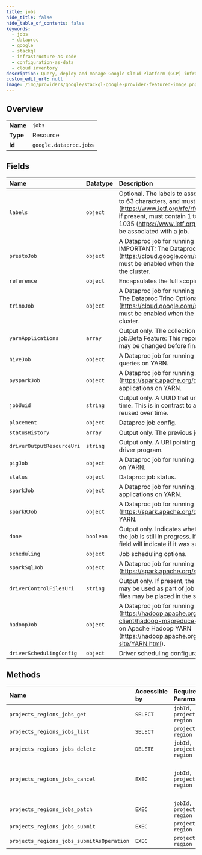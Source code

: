 ```yaml
---
title: jobs
hide_title: false
hide_table_of_contents: false
keywords:
  - jobs
  - dataproc
  - google    
  - stackql
  - infrastructure-as-code
  - configuration-as-data
  - cloud inventory
description: Query, deploy and manage Google Cloud Platform (GCP) infrastructure and resources using SQL
custom_edit_url: null
image: /img/providers/google/stackql-google-provider-featured-image.png
---
```

  
    

## Overview
<table><tbody>
<tr><td><b>Name</b></td><td><code>jobs</code></td></tr>
<tr><td><b>Type</b></td><td>Resource</td></tr>
<tr><td><b>Id</b></td><td><code>google.dataproc.jobs</code></td></tr>
</tbody></table>

## Fields
| Name | Datatype | Description |
|:-----|:---------|:------------|
| `labels` | `object` | Optional. The labels to associate with this job. Label keys must contain 1 to 63 characters, and must conform to RFC 1035 (https://www.ietf.org/rfc/rfc1035.txt). Label values may be empty, but, if present, must contain 1 to 63 characters, and must conform to RFC 1035 (https://www.ietf.org/rfc/rfc1035.txt). No more than 32 labels can be associated with a job. |
| `prestoJob` | `object` | A Dataproc job for running Presto (https://prestosql.io/) queries. IMPORTANT: The Dataproc Presto Optional Component (https://cloud.google.com/dataproc/docs/concepts/components/presto) must be enabled when the cluster is created to submit a Presto job to the cluster. |
| `reference` | `object` | Encapsulates the full scoping used to reference a job. |
| `trinoJob` | `object` | A Dataproc job for running Trino (https://trino.io/) queries. IMPORTANT: The Dataproc Trino Optional Component (https://cloud.google.com/dataproc/docs/concepts/components/trino) must be enabled when the cluster is created to submit a Trino job to the cluster. |
| `yarnApplications` | `array` | Output only. The collection of YARN applications spun up by this job.Beta Feature: This report is available for testing purposes only. It may be changed before final release. |
| `hiveJob` | `object` | A Dataproc job for running Apache Hive (https://hive.apache.org/) queries on YARN. |
| `pysparkJob` | `object` | A Dataproc job for running Apache PySpark (https://spark.apache.org/docs/0.9.0/python-programming-guide.html) applications on YARN. |
| `jobUuid` | `string` | Output only. A UUID that uniquely identifies a job within the project over time. This is in contrast to a user-settable reference.job_id that may be reused over time. |
| `placement` | `object` | Dataproc job config. |
| `statusHistory` | `array` | Output only. The previous job status. |
| `driverOutputResourceUri` | `string` | Output only. A URI pointing to the location of the stdout of the job's driver program. |
| `pigJob` | `object` | A Dataproc job for running Apache Pig (https://pig.apache.org/) queries on YARN. |
| `status` | `object` | Dataproc job status. |
| `sparkJob` | `object` | A Dataproc job for running Apache Spark (https://spark.apache.org/) applications on YARN. |
| `sparkRJob` | `object` | A Dataproc job for running Apache SparkR (https://spark.apache.org/docs/latest/sparkr.html) applications on YARN. |
| `done` | `boolean` | Output only. Indicates whether the job is completed. If the value is false, the job is still in progress. If true, the job is completed, and status.state field will indicate if it was successful, failed, or cancelled. |
| `scheduling` | `object` | Job scheduling options. |
| `sparkSqlJob` | `object` | A Dataproc job for running Apache Spark SQL (https://spark.apache.org/sql/) queries. |
| `driverControlFilesUri` | `string` | Output only. If present, the location of miscellaneous control files which may be used as part of job setup and handling. If not present, control files may be placed in the same location as driver_output_uri. |
| `hadoopJob` | `object` | A Dataproc job for running Apache Hadoop MapReduce (https://hadoop.apache.org/docs/current/hadoop-mapreduce-client/hadoop-mapreduce-client-core/MapReduceTutorial.html) jobs on Apache Hadoop YARN (https://hadoop.apache.org/docs/r2.7.1/hadoop-yarn/hadoop-yarn-site/YARN.html). |
| `driverSchedulingConfig` | `object` | Driver scheduling configuration. |
## Methods
| Name | Accessible by | Required Params | Description |
|:-----|:--------------|:----------------|:------------|
| `projects_regions_jobs_get` | `SELECT` | `jobId, projectId, region` | Gets the resource representation for a job in a project. |
| `projects_regions_jobs_list` | `SELECT` | `projectId, region` | Lists regions/&#123;region&#125;/jobs in a project. |
| `projects_regions_jobs_delete` | `DELETE` | `jobId, projectId, region` | Deletes the job from the project. If the job is active, the delete fails, and the response returns FAILED_PRECONDITION. |
| `projects_regions_jobs_cancel` | `EXEC` | `jobId, projectId, region` | Starts a job cancellation request. To access the job resource after cancellation, call regions/&#123;region&#125;/jobs.list (https://cloud.google.com/dataproc/docs/reference/rest/v1/projects.regions.jobs/list) or regions/&#123;region&#125;/jobs.get (https://cloud.google.com/dataproc/docs/reference/rest/v1/projects.regions.jobs/get). |
| `projects_regions_jobs_patch` | `EXEC` | `jobId, projectId, region` | Updates a job in a project. |
| `projects_regions_jobs_submit` | `EXEC` | `projectId, region` | Submits a job to a cluster. |
| `projects_regions_jobs_submitAsOperation` | `EXEC` | `projectId, region` | Submits job to a cluster. |
